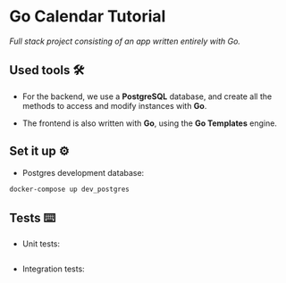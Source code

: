 # Go Calendar Tutorial

_Full stack project consisting of an app written entirely with Go._

## Used tools 🛠️
- For the backend, we use a **PostgreSQL** database, and create all the methods to access and modify instances with **Go**.

- The frontend is also written with **Go**, using the **Go Templates** engine.

## Set it up ⚙️
- Postgres development database:
```bash
docker-compose up dev_postgres
```


## Tests ⌨️
- Unit tests:
```

```

- Integration tests:
```

```

